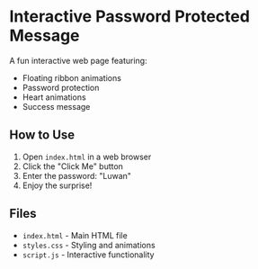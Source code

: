 # Interactive Password Protected Message

A fun interactive web page featuring:
- Floating ribbon animations
- Password protection
- Heart animations
- Success message

## How to Use
1. Open `index.html` in a web browser
2. Click the "Click Me" button
3. Enter the password: "Luwan"
4. Enjoy the surprise!

## Files
- `index.html` - Main HTML file
- `styles.css` - Styling and animations
- `script.js` - Interactive functionality

